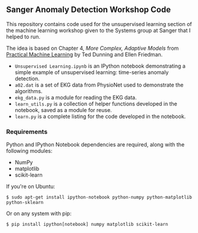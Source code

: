 ## Sanger Anomaly Detection Workshop Code

This repository contains code used for the unsupervised learning section of the
machine learning workshop given to the Systems group at Sanger that I helped to run.

The idea is based on Chapter 4, *More Complex, Adaptive Models* from
[Practical Machine Learning](https://www.safaribooksonline.com/library/view/practical-machine-learning/9781491914151/ch04.html)
by Ted Dunning and Ellen Friedman.

* `Unsupervised Learning.ipynb` is an IPython notebook demonstrating a simple example of unsupervised learning: time-series anomaly detection.
* `a02.dat` is a set of EKG data from PhysioNet used to demonstrate the
  algorithms.
* `ekg_data.py` is a module for reading the EKG data.
* `learn_utils.py` is a collection of helper functions developed in the
  notebook, saved as a module for reuse.
* `learn.py` is a complete listing for the code developed in the notebook.

### Requirements

Python and IPython Notebook dependencies are required, along with the following modules:
* NumPy
* matplotlib
* scikit-learn

If you're on Ubuntu:
```
$ sudo apt-get install ipython-notebook python-numpy python-matplotlib python-sklearn
```
Or on any system with pip:
```
$ pip install ipython[notebook] numpy matplotlib scikit-learn
```
